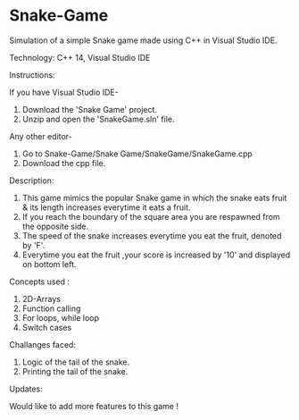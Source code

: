 # Snake-Game
Simulation of a simple Snake game made using C++ in Visual Studio IDE.   

Technology: 
C++ 14, Visual Studio IDE

Instructions:

If you have Visual Studio IDE-

1. Download the 'Snake Game' project.
2. Unzip and open the 'SnakeGame.sln' file.

Any other editor-

1. Go to Snake-Game/Snake Game/SnakeGame/SnakeGame.cpp 
2. Download the cpp file.

Description:

1. This game mimics the popular Snake game in which the snake eats fruit & its length increases everytime it eats a fruit.
2. If you reach the boundary of the square area you are respawned from the opposite side.
3. The speed of the snake increases everytime you eat the fruit, denoted by 'F'.
4. Everytime you eat the fruit ,your score is increased by '10' and displayed on bottom left.

Concepts used :

1. 2D-Arrays
2. Function calling
3. For loops, while loop
4. Switch cases

Challanges faced:

1. Logic of the tail of the snake.
2. Printing the tail of the snake.

Updates:

Would like to add more features to this game ! 
